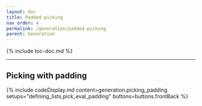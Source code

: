 ```yaml
---
layout: doc
title: Padded picking
nav_order: 4
permalink: /generation/padded-picking
parent: Generation
---
```


{% include toc-doc.md %}

---
## Picking with padding

{% include codeDisplay.md content=generation.picking_padding setups="defining_lists,pick_eval_padding" buttons=buttons.frontBack %}

